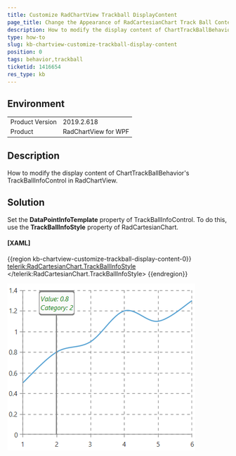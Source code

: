 ```yaml
---
title: Customize RadChartView Trackball DisplayContent 
page_title: Change the Appearance of RadCartesianChart Track Ball Content
description: How to modify the display content of ChartTrackBallBehavior's TrackBallInfoControl in RadChartView.
type: how-to
slug: kb-chartview-customize-trackball-display-content
position: 0
tags: behavior,trackball
ticketid: 1416654
res_type: kb
---
```


## Environment
<table>
    <tbody>
	    <tr>
	    	<td>Product Version</td>
	    	<td>2019.2.618</td>
	    </tr>
	    <tr>
	    	<td>Product</td>
	    	<td>RadChartView for WPF</td>
	    </tr>
    </tbody>
</table>

## Description

How to modify the display content of ChartTrackBallBehavior's TrackBallInfoControl in RadChartView.

## Solution 

Set the __DataPointInfoTemplate__ property of TrackBallInfoControl. To do this, use the __TrackBallInfoStyle__ property of RadCartesianChart.

#### __[XAML]__
{{region kb-chartview-customize-trackball-display-content-0}}
	<telerik:RadCartesianChart.TrackBallInfoStyle>
		<Style TargetType="telerik:TrackBallInfoControl">
			<Setter Property="DataPointInfoTemplate">
				<Setter.Value>
					<DataTemplate>
						<TextBlock Text="{Binding DisplayContent}" Foreground="Green" FontStyle="Italic"/>
					</DataTemplate>
				</Setter.Value>
			</Setter>
		</Style>
	</telerik:RadCartesianChart.TrackBallInfoStyle>
{{endregion}}

![](images/kb-chartview-customize-trackball-display-content-0.png)